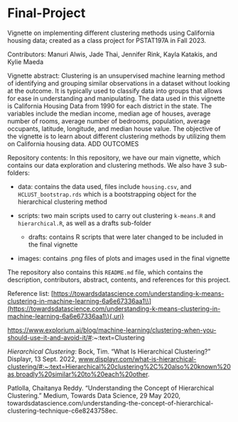 # Final-Project

Vignette on implementing different clustering methods using California housing data; created as a class project for PSTAT197A in Fall 2023.

Contributors: Manuri Alwis, Jade Thai, Jennifer Rink, Kayla Katakis, and Kylie Maeda

Vignette abstract: Clustering is an unsupervised machine learning method of identifying and grouping similar observations in a dataset without looking at the outcome. It is typically used to classify data into groups that allows for ease in understanding and manipulating. The data used in this vignette is California Housing Data from 1990 for each district in the state. The variables include the median income, median age of houses, average number of rooms, average number of bedrooms, population, average occupants, latitude, longitude, and median house value. The objective of the vignette is to learn about different clustering methods by utilizing them on California housing data. ADD OUTCOMES

Repository contents: In this repository, we have our main vignette, which contains our data exploration and clustering methods. We also have 3 sub-folders:

-   data: contains the data used, files include `housing.csv`, and `HCLUST_bootstrap.rds` which is a bootstrapping object for the hierarchical clustering method

-   scripts: two main scripts used to carry out clustering `k-means.R` and `hierarchical.R`, as well as a drafts sub-folder

    -   drafts: contains R scripts that were later changed to be included in the final vignette

-   images: contains .png files of plots and images used in the final vignette

The repository also contains this `README.md` file, which contains the description, contributors, abstract, contents, and references for this project.

Reference list: 
[https://towardsdatascience.com/understanding-k-means-clustering-in-machine-learning-6a6e67336aa1\\](https://towardsdatascience.com/understanding-k-means-clustering-in-machine-learning-6a6e67336aa1\){.uri}

<https://www.explorium.ai/blog/machine-learning/clustering-when-you-should-use-it-and-avoid-it/#>:\~:text=Clustering

*Hierarchical Clustering*:
Bock, Tim. “What Is Hierarchical Clustering?” Displayr, 13 Sept. 2022, www.displayr.com/what-is-hierarchical-clustering/#:~:text=Hierarchical%20clustering%2C%20also%20known%20as,broadly%20similar%20to%20each%20other. 

Patlolla, Chaitanya Reddy. “Understanding the Concept of Hierarchical Clustering.” Medium, Towards Data Science, 29 May 2020, towardsdatascience.com/understanding-the-concept-of-hierarchical-clustering-technique-c6e8243758ec. 
